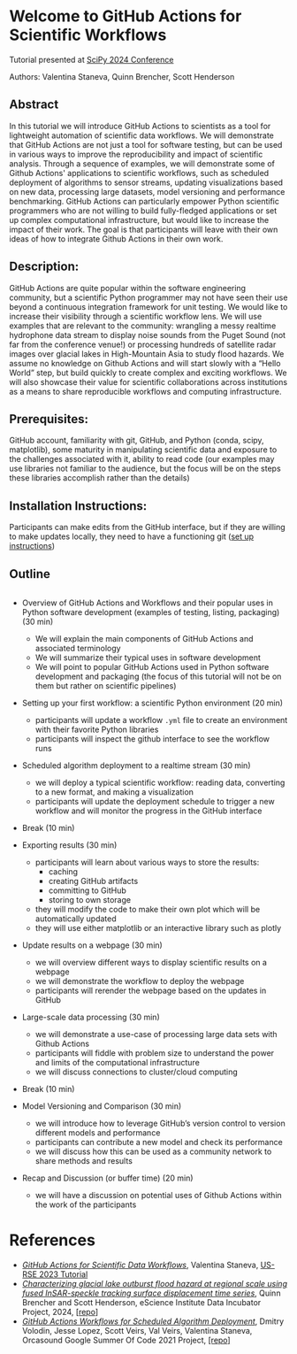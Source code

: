 # Welcome to GitHub Actions for Scientific Workflows


Tutorial presented at [SciPy 2024 Conference](https://www.scipy2024.scipy.org/)

Authors: Valentina Staneva, Quinn Brencher, Scott Henderson

## Abstract

In this tutorial we will introduce GitHub Actions to scientists as a tool for lightweight automation of scientific data workflows. We will 
demonstrate that GitHub Actions are not just a tool for software testing, but can be used in various ways to improve the reproducibility 
and impact of scientific analysis. Through a sequence of examples, we will demonstrate some of Github Actions' applications to scientific 
workflows, such as scheduled deployment of algorithms to sensor streams, updating visualizations based on new data, processing large 
datasets, model versioning and performance benchmarking. GitHub Actions can particularly empower Python scientific programmers who are not 
willing to build fully-fledged applications or set up complex computational infrastructure, but would like to increase the impact of their 
work. The goal is that participants will leave with their own ideas of how to integrate Github Actions in their own work. 

## Description:

GitHub Actions are quite popular within the software engineering community, but a scientific Python programmer may not have seen their use 
beyond a continuous integration framework for unit testing. We would like to increase their visibility through a scientific workflow lens. 
We will use examples that are relevant to the community: wrangling a messy realtime hydrophone data stream to display noise sounds from the 
Puget Sound (not far from the conference venue!) or processing hundreds of satellite radar images over glacial lakes in High-Mountain Asia 
to study  flood hazards. We assume no knowledge on Github Actions and will start slowly with a “Hello World” step, but build quickly to 
create complex and exciting workflows. We will also showcase their value for scientific collaborations across institutions as a means to 
share reproducible workflows and computing infrastructure.

## Prerequisites: 
GitHub account, familiarity with git, GitHub, and Python (conda, scipy, matplotlib), some maturity in manipulating scientific data and 
exposure to the challenges associated with it, ability to read code (our examples may use libraries not familiar to the audience, but the 
focus will be on the steps these libraries accomplish rather than the details)

## Installation Instructions: 
Participants can make edits from the GitHub interface, but if they are willing to make updates locally, they need to have a functioning git 
([set up instructions](https://swcarpentry.github.io/git-novice/#installing-git))

## Outline

```{tableofcontents}
```

* Overview of GitHub Actions and Workflows and their popular uses in Python software development (examples of testing, listing, 
packaging)(30 min)
	* We will explain the main components of GitHub Actions and associated terminology
	* We will summarize their typical uses in software development 
	* We will point to popular GitHub Actions used in Python software development and packaging (the focus of this tutorial will not be 
on them but rather on scientific pipelines)

* Setting up your first workflow: a scientific Python environment (20 min)
	* participants will update a workflow `.yml` file to create an environment with their favorite Python libraries
	* participants will inspect the github interface to see the workflow runs

* Scheduled algorithm deployment to a realtime stream (30 min)
	* we will deploy a typical scientific workflow: reading data, converting to a new format, and making a visualization
	* participants will update the deployment schedule to trigger a new workflow and will monitor the progress in the GitHub interface

* Break (10 min)

* Exporting results (30 min)
	* participants will learn about various ways to store the results: 
		* caching
		* creating GitHub artifacts
		* committing to GitHub
		* storing to own storage
	* they will modify the code to make their own plot which will be automatically updated
	* they will use either matplotlib or an interactive library such as plotly

* Update results on a webpage (30 min)
	* we will overview different ways to display scientific results on a webpage
	* we will demonstrate the workflow to deploy the webpage 
	* participants will rerender the webpage based on the updates in GitHub

* Large-scale data processing (30 min)
	* we will demonstrate a use-case of processing large data sets with Github Actions
	* participants will fiddle with problem size to understand the power and limits of the computational infrastructure
	* we will discuss connections to cluster/cloud computing

* Break (10 min)

* Model Versioning and Comparison (30 min) 
	* we will introduce how to leverage GitHub’s version control to version different models and performance
	* participants can contribute a new model and check its performance
	* we will discuss how this can be used as a community network to share methods and results

* Recap and Discussion (or buffer time)  (20 min)
	* we will have a discussion on potential uses of Github Actions within the work of the participants


# References
* [*GitHub Actions for Scientific Data Workflows*](https://github.com/valentina-s/GithubActionsTutorial-USRSE23), Valentina Staneva, 
[US-RSE 2023 Tutorial](https://us-rse.org/usrse23/program/tutorials/) 
* [*Characterizing glacial lake outburst flood hazard at regional scale using fused InSAR-speckle tracking surface displacement time 
series*](https://escience.washington.edu/2024-incubator-projects/), Quinn Brencher and Scott Henderson, eScience Institute Data Incubator 
Project, 2024, [[repo](https://github.com/relativeorbit/actions-batch-demo)]
* [*GitHub Actions Workflows for Scheduled Algorithm 
Deployment*](https://summerofcode.withgoogle.com/archive/2021/projects/5026942771789824), Dmitry Volodin, Jesse Lopez, Scott Veirs, Val 
Veirs, Valentina Staneva, Orcasound Google Summer Of Code 2021 Project, [[repo]](https://github.com/orcasound/orca-action-workflow)



